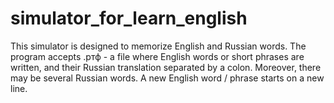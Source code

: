 # simulator_for_learn_english
This simulator is designed to memorize English and Russian words. The program accepts .ртф - a file where English words or short phrases are written, and their Russian translation separated by a colon. Moreover, there may be several Russian words. A new English word / phrase starts on a new line.
